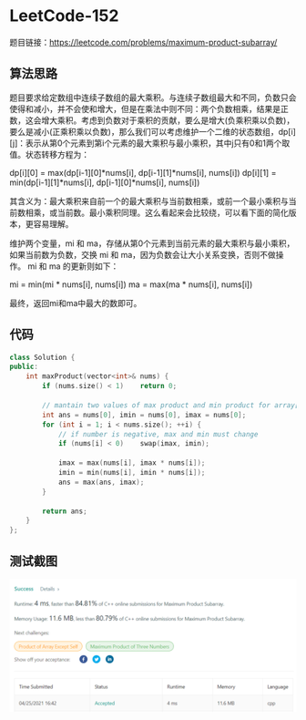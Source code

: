# LeetCode-152

题目链接：https://leetcode.com/problems/maximum-product-subarray/

## 算法思路

题目要求给定数组中连续子数组的最大乘积。与连续子数组最大和不同，负数只会使得和减小，并不会使和增大，但是在乘法中则不同：两个负数相乘，结果是正数，这会增大乘积。考虑到负数对于乘积的贡献，要么是增大(负乘积乘以负数)，要么是减小(正乘积乘以负数)，那么我们可以考虑维护一个二维的状态数组，dp[i][j]：表示从第0个元素到第i个元素的最大乘积与最小乘积，其中j只有0和1两个取值。状态转移方程为：

dp[i][0] = max(dp[i-1][0]*nums[i], dp[i-1][1]*nums[i], nums[i])
dp[i][1] = min(dp[i-1][1]*nums[i], dp[i-1][0]*nums[i], nums[i])

其含义为：最大乘积来自前一个的最大乘积与当前数相乘，或前一个最小乘积与当前数相乘，或当前数。最小乘积同理。这么看起来会比较绕，可以看下面的简化版本，更容易理解。

维护两个变量，mi 和 ma，存储从第0个元素到当前元素的最大乘积与最小乘积，如果当前数为负数，交换 mi 和 ma，因为负数会让大小关系变换，否则不做操作。
mi 和 ma 的更新则如下：

mi = min(mi * nums[i], nums[i])
ma = max(ma * nums[i], nums[i])

最终，返回mi和ma中最大的数即可。

## 代码

```cpp
class Solution {
public:
    int maxProduct(vector<int>& nums) {
        if (nums.size() < 1)    return 0;
        
        // mantain two values of max product and min product for array[0, ..., i]
        int ans = nums[0], imin = nums[0], imax = nums[0];
        for (int i = 1; i < nums.size(); ++i) {
            // if number is negative, max and min must change
            if (nums[i] < 0)    swap(imax, imin);
     
            imax = max(nums[i], imax * nums[i]);
            imin = min(nums[i], imin * nums[i]);
            ans = max(ans, imax);
        }

        return ans;
    }
};
```

## 测试截图

![img](./accept.png)
